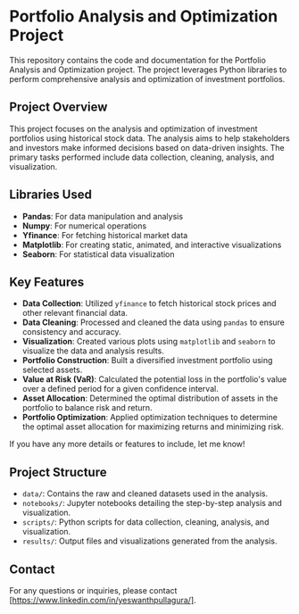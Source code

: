 
# Portfolio Analysis and Optimization Project

This repository contains the code and documentation for the Portfolio Analysis and Optimization project. The project leverages Python libraries to perform comprehensive analysis and optimization of investment portfolios.

## Project Overview

This project focuses on the analysis and optimization of investment portfolios using historical stock data. The analysis aims to help stakeholders and investors make informed decisions based on data-driven insights. The primary tasks performed include data collection, cleaning, analysis, and visualization.

## Libraries Used

- **Pandas**: For data manipulation and analysis
- **Numpy**: For numerical operations
- **Yfinance**: For fetching historical market data
- **Matplotlib**: For creating static, animated, and interactive visualizations
- **Seaborn**: For statistical data visualization

## Key Features
- **Data Collection**: Utilized `yfinance` to fetch historical stock prices and other relevant financial data.
- **Data Cleaning**: Processed and cleaned the data using `pandas` to ensure consistency and accuracy.
- **Visualization**: Created various plots using `matplotlib` and `seaborn` to visualize the data and analysis results.
- **Portfolio Construction**: Built a diversified investment portfolio using selected assets.
- **Value at Risk (VaR)**: Calculated the potential loss in the portfolio's value over a defined period for a given confidence interval.
- **Asset Allocation**: Determined the optimal distribution of assets in the portfolio to balance risk and return.
- **Portfolio Optimization**: Applied optimization techniques to determine the optimal asset allocation for maximizing returns and minimizing risk.

If you have any more details or features to include, let me know!
## Project Structure

- `data/`: Contains the raw and cleaned datasets used in the analysis.
- `notebooks/`: Jupyter notebooks detailing the step-by-step analysis and visualization.
- `scripts/`: Python scripts for data collection, cleaning, analysis, and visualization.
- `results/`: Output files and visualizations generated from the analysis.


## Contact

For any questions or inquiries, please contact [https://www.linkedin.com/in/yeswanthpullagura/].
